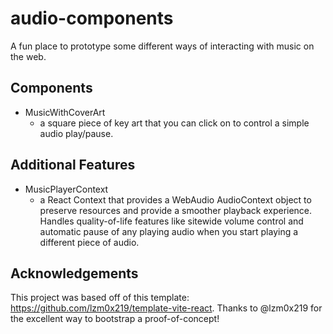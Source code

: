 # audio-components

A fun place to prototype some different ways of interacting with music on the web.

## Components

* MusicWithCoverArt
  * a square piece of key art that you can click on to control a simple audio play/pause.

## Additional Features

* MusicPlayerContext
  * a React Context that provides a WebAudio AudioContext object to preserve resources and provide a smoother playback experience. Handles quality-of-life features like sitewide volume control and automatic pause of any playing audio when you start playing a different piece of audio.

## Acknowledgements

This project was based off of this template: https://github.com/lzm0x219/template-vite-react. Thanks to @lzm0x219 for the excellent way to bootstrap a proof-of-concept!
